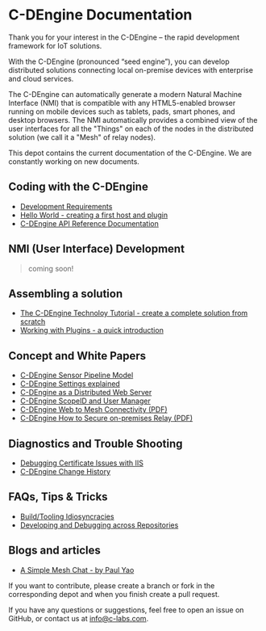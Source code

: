 # C-DEngine Documentation

Thank you for your interest in the C-DEngine – the rapid development framework for IoT solutions.

With the C-DEngine (pronounced “seed engine”), you can develop distributed solutions connecting local on-premise devices with enterprise and cloud services.

The C-DEngine can automatically generate a modern Natural Machine Interface (NMI) that is compatible with any HTML5-enabled browser running on mobile devices such as tablets, pads, smart phones, and desktop browsers. The NMI automatically provides a combined view of the user interfaces for all the "Things" on each of the nodes in the distributed solution (we call it a "Mesh" of relay nodes).

This depot contains the current documentation of the C-DEngine. We are constantly working on new documents.

## Coding with the C-DEngine

+ [Development Requirements](Coding/PreReqs.md)
+ [Hello World - creating a first host and plugin](Coding/HelloWorld.md)
+ [C-DEngine API Reference Documentation](https://www.C-Labs.com/docu)

## NMI (User Interface) Development

> coming soon!

## Assembling a solution

+ [The C-DEngine Technoloy Tutorial - create a complete solution from scratch](Tutorial/TechnologyTutorial.md)
+ [Working with Plugins - a quick introduction](plugins/UsingPlugins.md)

## Concept and White Papers

+ [C-DEngine Sensor Pipeline Model](Concepts/SensorPipelineModel.md)
+ [C-DEngine Settings explained](Concepts/C-DEngineSettings.md)
+ [C-DEngine as a Distributed Web Server](Concepts/C-DEngineDWS.md)
+ [C-DEngine ScopeID and User Manager](Concepts/C-DEngineUserManager.md)
+ [C-DEngine Web to Mesh Connectivity (PDF)](Concepts/C-DEngineWeb-to-MeshConnectivity.pdf)
+ [C-DEngine How to Secure on-premises Relay (PDF)](Concepts/C-DEngineSecureOn-premiseRelays.pdf)

## Diagnostics and Trouble Shooting

+ [Debugging Certificate Issues with IIS](Diagnostics/DebugginCertIssues.md)
+ [C-DEngine Change History](C-DEngineChangeHistory.md)

## FAQs, Tips & Tricks

+ [Build/Tooling Idiosyncracies](https://github.com/TRUMPF-IoT/C-DEngine/blob/master/BuildTools/BuildReadme.md)
+ [Developing and Debugging across Repositories](Coding/MultiRepoDevelopment.md)

## Blogs and articles
+ [A Simple Mesh Chat - by Paul Yao](https://medium.com/@paullinyao_84961/meshchat-a-sample-c-dengine-application-57a015313dfc)

If you want to contribute, please create a branch or fork in the corresponding depot and when you finish create a pull request.

If you have any questions or suggestions, feel free to open an issue on GitHub, or contact us at [info@c-labs.com](mailto:info@c-labs.com).
